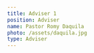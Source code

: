 ```yaml
---
title: Adviser 1
position: Adviser
name: Pastor Romy Daquila
photo: /assets/daquila.jpg
type: Adviser
---
```


